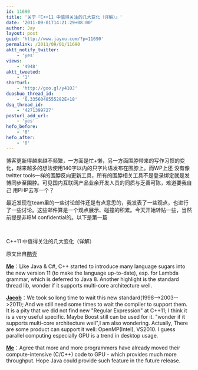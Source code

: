 ```yaml
---
id: 11690
title: '关于『C++11 中值得关注的几大变化（详解）』'
date: '2011-09-01T14:21:29+08:00'
author: Jay
layout: post
guid: 'http://www.jayxu.com/?p=11690'
permalink: /2011/09/01/11690
aktt_notify_twitter:
    - 'yes'
views:
    - '4948'
aktt_tweeted:
    - '1'
shorturl:
    - 'http://goo.gl/y41OJ'
duoshuo_thread_id:
    - '6.3356048555282E+18'
dsq_thread_id:
    - '4271399727'
posturl_add_url:
    - 'yes'
hefo_before:
    - '0'
hefo_after:
    - '0'
---
```


博客更新得越来越不频繁，一方面是忙+懒，另一方面围脖带来的写作习惯的变化，越来越多的想法使用140字以内的只字片语发布在围脖上。而WP上还 没有像twitter tools一样的围脖反向更新工具，所有的围脖相关工具不是登录绑定就是发博同步至围脖。可见国内互联网产品业余开发人员的同质与乏善可陈，难道要我自己 用PHP去写一个？

最近发现在team里的一些讨论邮件还是有点意思的，我发表了一些观点，也进行了一些讨论。这些邮件算是一个观点展示、碰撞的积累。今天开始转贴一些，当然前提是非IBM confidential的。以下是第一篇

&nbsp;

C++11 中值得关注的几大变化（详解）

原文出自<a href="http://coolshell.cn/articles/5265.html" target="_blank">酷壳</a>

<strong><span style="text-decoration: underline;">Me</span></strong>：Like Java &amp; C#, C++ started to introduce many language sugars into the new version 11 (to make the language up-to-date), esp. for Lambda grammar, which is deferred to Java 8. Another highlight is the standard thread lib, wonder if it supports multi-core architecture well.

<span style="text-decoration: underline;"><strong>Jacob</strong></span>：We took so long time to wait this new standard(1998--&gt;2003--&gt;2011); And we still need some times to wait the compiler to support them. It is a pity that we did not find new "Regular Expression" at C++11; I think it is a very useful specific. Maybe Boost still can be used for it. "wonder if it supports multi-core architecture well",I am also wondering. Actually, There are some product can support it well: OpenMP(Intel), VS2010. I guess parallel computing especially GPU is a trend in desktop usage.

<span style="text-decoration: underline;"><strong>Me</strong></span>：Agree that more and more programmers have already moved their compute-intensive (C/C++) code to GPU - which provides much more throughput. Hope Java could provide such feature in the future release.